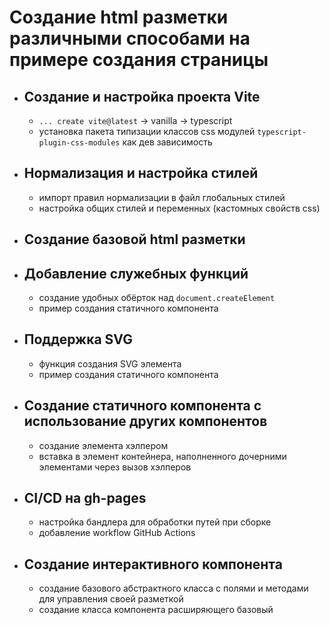 # Создание html разметки различными способами на примере создания страницы

- ## Создание и настройка проекта Vite

  - `... create vite@latest` -> vanilla -> typescript
  - установка пакета типизации классов css модулей `typescript-plugin-css-modules` как дев зависимость

- ## Нормализация и настройка стилей

  - импорт правил нормализации в файл глобальных стилей
  - настройка общих стилей и переменных (кастомных свойств css)

- ## Создание базовой html разметки

- ## Добавление служебных функций

  - создание удобных обёрток над `document.createElement`
  - пример создания статичного компонента

- ## Поддержка SVG

  - функция создания SVG элемента
  - пример создания статичного компонента

- ## Создание статичного компонента с использование других компонентов

  - создание элемента хэлпером
  - вставка в элемент контейнера, наполненного дочерними элементами через вызов хэлперов

- ## CI/CD на gh-pages

  - настройка бандлера для обработки путей при сборке
  - добавление workflow GitHub Actions

- ## Создание интерактивного компонента

  - создание базового абстрактного класса с полями и методами для управления своей разметкой
  - создание класса компонента расширяющего базовый
